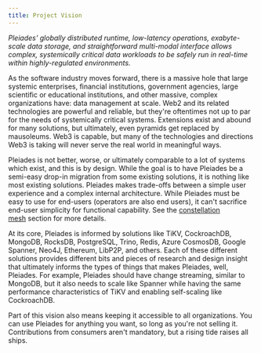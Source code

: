 ```yaml
---
title: Project Vision
---
```


*Pleiades' globally distributed runtime, low-latency operations, exabyte-scale data storage, and straightforward multi-modal interface allows complex, systemically critical data workloads to be safely run in real-time within highly-regulated environments.*

As the software industry moves forward, there is a massive hole that large systemic enterprises, financial institutions, government agencies, large scientific or educational institutions, and other massive, complex organizations have: data management at scale. Web2 and its related technologies are powerful and reliable, but they're oftentimes not up to par for the needs of systemically critical systems. Extensions exist and abound for many solutions, but ultimately, even pyramids get replaced by mausoleums. Web3 is capable, but many of the technologies and directions Web3 is taking will never serve the real world in meaningful ways.

Pleiades is not better, worse, or ultimately comparable to a lot of systems which exist, and this is by design. While the goal is to have Pleiades be a semi-easy drop-in migration from some existing solutions, it is nothing like most existing solutions. Pleiades makes trade-offs between a simple user experience and a complex internal architecture. While Pleiades must be easy to use for end-users (operators are also end users), it can't sacrifice end-user simplicity for functional capability. See the [constellation mesh]() section for more details.

At its core, Pleiades is informed by solutions like TiKV, CockroachDB, MongoDB, RocksDB, PostgreSQL, Trino, Redis, Azure CosmosDB, Google Spanner, Neo4J, Ethereum, LibP2P, and others. Each of these different solutions provides different bits and pieces of research and design insight that ultimately informs the types of things that makes Pleiades, well, Pleiades. For example, Pleiades should have change streaming, similar to MongoDB, but it also needs to scale like Spanner while having the same performance characteristics of TiKV and enabling self-scaling like CockroachDB.

Part of this vision also means keeping it accessible to all organizations. You can use Pleiades for anything you want, so long as you're not selling it. Contributions from consumers aren't mandatory, but a rising tide raises all ships.